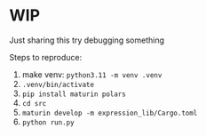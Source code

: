 # WIP

Just sharing this try debugging something

Steps to reproduce:

1. make venv: `python3.11 -m venv .venv`
2. `.venv/bin/activate`
3. `pip install maturin polars`
4. `cd src`
5. `maturin develop -m expression_lib/Cargo.toml `
6. `python run.py`
